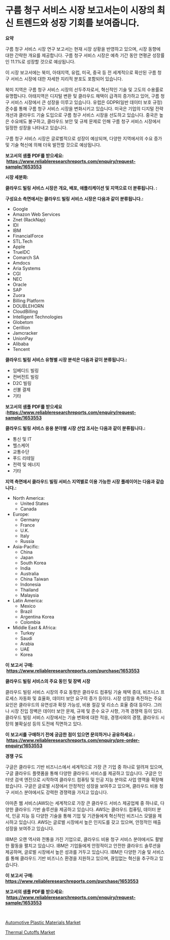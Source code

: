 <p><h1>구름 청구 서비스 시장 보고서는이 시장의 최신 트렌드와 성장 기회를 보여줍니다.</h1></p><p><strong>요약</strong></p>
<p><p>구름 청구 서비스 시장 연구 보고서는 현재 시장 상황을 반영하고 있으며, 시장 동향에 대한 간략한 개요를 제공합니다. 구름 청구 서비스 시장은 예측 기간 동안 연평균 성장률인 11.1%로 성장할 것으로 예상됩니다.</p><p>이 시장 보고서에는 북미, 아태지역, 유럽, 미국, 중국 등 전 세계적으로 확산된 구름 청구 서비스 시장에 대한 자세한 지리적 분포도 포함되어 있습니다.</p><p>북미 지역은 구름 청구 서비스 시장의 선두주자로서, 혁신적인 기술 및 고도의 수용률로 유명합니다. 아태지역은 디지털 변환 및 클라우드 채택이 급격히 증가하고 있어, 구름 청구 서비스 시장에서 큰 성장을 이루고 있습니다. 유럽은 GDPR(일반 데이터 보호 규정) 준수를 통해 구름 청구 서비스 시장을 변화시키고 있습니다. 미국은 기업의 디지털 전략 개선과 클라우드 기술 도입으로 구름 청구 서비스 시장을 선도하고 있습니다. 중국은 높은 수요에도 불구하고, 클라우드 보안 및 규제 문제로 인해 구름 청구 서비스 시장에서 일정한 성장을 나타내고 있습니다.</p><p>구름 청구 서비스 시장은 글로벌적으로 성장이 예상되며, 다양한 지역에서의 수요 증가 및 기술 혁신에 의해 더욱 발전할 것으로 예상됩니다.</p></p>
<p><strong>보고서의 샘플 PDF를 받으세요: &nbsp;<a href="https://www.reliableresearchreports.com/enquiry/request-sample/1653553">https://www.reliableresearchreports.com/enquiry/request-sample/1653553</a></strong></p>
<p><strong>시장 세분화:</strong></p>
<p><strong> 클라우드 빌링 서비스 시장은 개요, 배포, 애플리케이션 및 지역으로 더 분류됩니다. :</strong></p>
<p><strong>구성요소 측면에서는 클라우드 빌링 서비스 시장은 다음과 같이 분류됩니다.:</strong></p>
<p><ul><li>Google</li><li>Amazon Web Services</li><li>Znet (RackNap)</li><li>IDI</li><li>IBM</li><li>FinancialForce</li><li>STL.Tech</li><li>Apple</li><li>TrueIDC</li><li>Comarch SA</li><li>Amdocs</li><li>Aria Systems</li><li>CGI</li><li>NEC</li><li>Oracle</li><li>SAP</li><li>Zuora</li><li>Billing Platform</li><li>DOUBLEHORN</li><li>CloudBilling</li><li>Intelligent Technologies</li><li>Globetom</li><li>Cerillion</li><li>Jamcracker</li><li>UnionPay</li><li>Alibaba</li><li>Tencent</li></ul></p>
<p><strong> 클라우드 빌링 서비스 유형별 시장 분석은 다음과 같이 분류됩니다.:</strong></p>
<p><ul><li>임베디드 빌링</li><li>컨버전트 빌링</li><li>D2C 빌링</li><li>선불 결제</li><li>기타</li></ul></p>
<p><strong>보고서의 샘플 PDF를 받으세요 :<a href="https://www.reliableresearchreports.com/enquiry/request-sample/1653553">https://www.reliableresearchreports.com/enquiry/request-sample/1653553</a></strong></p>
<p><strong> 클라우드 빌링 서비스 응용 분야별 시장 산업 조사는 다음과 같이 분류됩니다.:</strong></p>
<p><ul><li>통신 및 IT</li><li>헬스케어</li><li>교통수단</li><li>푸드 리테일</li><li>전력 및 에너지</li><li>기타</li></ul></p>
<p><strong>지역 측면에서 클라우드 빌링 서비스 지역별로 이용 가능한 시장 플레이어는 다음과 같습니다.:</strong></p>
<p><ul>
    <li>
        North America:
        <ul>
            <li>United States</li>
            <li>Canada</li>
        </ul>
    </li>
    <li>
        Europe:
        <ul>
            <li>Germany</li>
            <li>France</li>
            <li>U.K.</li>
            <li>Italy</li>
            <li>Russia</li>
        </ul>
    </li>
    <li>
        Asia-Pacific:
        <ul>
            <li>China</li>
            <li>Japan</li>
            <li>South Korea</li>
            <li>India</li>
            <li>Australia</li>
            <li>China Taiwan</li>
            <li>Indonesia</li>
            <li>Thailand</li>
            <li>Malaysia</li>
        </ul>
    </li>
    <li>
        Latin America:
        <ul>
            <li>Mexico</li>
            <li>Brazil</li>
            <li>Argentina Korea</li>
            <li>Colombia</li>
        </ul>
    </li>
    <li>
        Middle East & Africa:
        <ul>
            <li>Turkey</li>
            <li>Saudi</li>
            <li>Arabia</li>
            <li>UAE</li>
            <li>Korea</li>
        </ul>
    </li>
    </ul></p>
<p><strong>이 보고서 구매: &nbsp;<a href="https://www.reliableresearchreports.com/purchase/1653553">https://www.reliableresearchreports.com/purchase/1653553</a></strong></p>
<p><strong>클라우드 빌링 서비스의 주요 동인 및 장벽 시장</strong></p>
<p><p>클라우드 빌링 서비스 시장의 주요 동향은 클라우드 컴퓨팅 기술 채택 증대, 비즈니스 프로세스 자동화 및 효율화, 데이터 보안 요구의 증가 등이다. 시장 성장을 촉진하는 주요 요인은 클라우드의 유연성과 확장 가능성, 비용 절감 및 리소스 효율 증대 등이다. 그러나 시장 진입 장벽은 데이터 보안 문제, 규제 및 준수 요구 사항, 가격 경쟁력 등이 있다. 클라우드 빌링 서비스 시장에서는 기술 변화에 대한 적응, 경쟁사와의 경쟁, 클라우드 시장의 불확실성 등의 도전에 직면하고 있다.</p></p>
<p><strong>이 보고서를 구매하기 전에 궁금한 점이 있으면 문의하거나 공유하세요.: &nbsp;<a href="https://www.reliableresearchreports.com/enquiry/pre-order-enquiry/1653553">https://www.reliableresearchreports.com/enquiry/pre-order-enquiry/1653553</a></strong></p>
<p><strong>경쟁 구도</strong></p>
<p><p>구글은 클라우드 기반 비즈니스에서 세계적으로 가장 큰 기업 중 하나로 알려져 있으며, 구글 클라우드 플랫폼을 통해 다양한 클라우드 서비스를 제공하고 있습니다. 구글은 인터넷 검색 엔진으로 시작하여 클라우드 컴퓨팅 및 인공 지능 분야로 사업 영역을 확장해왔습니다. 구글은 글로벌 시장에서 안정적인 성장을 보여주고 있으며, 클라우드 비용 청구 서비스 분야에서도 강력한 경쟁력을 가지고 있습니다.</p><p>아마존 웹 서비스(AWS)는 세계적으로 가장 큰 클라우드 서비스 제공업체 중 하나로, 다양한 클라우드 기반 솔루션을 제공하고 있습니다. AWS는 클라우드 컴퓨팅, 데이터 분석, 인공 지능 등 다양한 기술을 통해 기업 및 기관들에게 혁신적인 비즈니스 모델을 제시하고 있습니다. AWS는 글로벌 시장에서 높은 인지도를 갖고 있으며, 안정적인 매출 성장을 보여주고 있습니다.</p><p>IBM은 오랜 역사와 전통을 가진 기업으로, 클라우드 비용 청구 서비스 분야에서도 활발한 활동을 펼치고 있습니다. IBM은 기업들에게 안정적이고 안전한 클라우드 솔루션을 제공하며, 글로벌 시장에서 높은 성과를 거두고 있습니다. IBM은 다양한 기술 및 서비스를 통해 클라우드 기반 비즈니스 환경을 지원하고 있으며, 끊임없는 혁신을 추구하고 있습니다.</p></p>
<p><strong>이 보고서 구매: &nbsp; <a href="https://www.reliableresearchreports.com/purchase/1653553">https://www.reliableresearchreports.com/purchase/1653553</a></strong></p>
<p><strong>보고서의 샘플 PDF를 받으세요: &nbsp;<a href="https://www.reliableresearchreports.com/enquiry/request-sample/1653553">https://www.reliableresearchreports.com/enquiry/request-sample/1653553</a></strong><strong></strong></p>
<p>&nbsp;</p>
<p><p><a href="https://simplistic-meeting-7ee.notion.site/Automotive-Plastic-Materials-Market-Provides-Detailed-Segmentation-of-this-Market-based-on-Type-App-46d5854c757545448c39dd010d39c703">Automotive Plastic Materials Market</a></p><p><a href="https://github.com/Sinjinluong3e0awx2m195k76/Market-Research-Report-List-1/blob/main/thermal-cutoffs-market.md">Thermal Cutoffs Market</a></p></p>